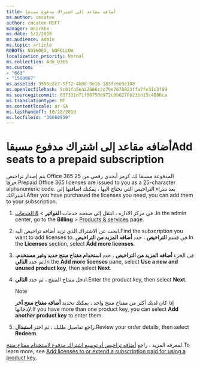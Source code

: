 ```yaml
---
title: أضافه مقاعد إلى اشتراك مدفوع مسبقا
ms.author: cmcatee
author: cmcatee-MSFT
manager: mnirkhe
ms.date: 5/2/2018
ms.audience: Admin
ms.topic: article
ROBOTS: NOINDEX, NOFOLLOW
localization_priority: Normal
ms.collection: Adm_O365
ms.custom:
- "663"
- "1500007"
ms.assetid: 9595e2e7-5f72-4b08-9e16-183fc6e9c108
ms.openlocfilehash: 5c01fa5ea22686c2c79e7678823ffa7fe31c3f89
ms.sourcegitcommit: 037331d71f06750d972c0b6278b23bb15c4806ca
ms.translationtype: MT
ms.contentlocale: ar-SA
ms.lasthandoff: 10/18/2019
ms.locfileid: "36660959"
---
```

# <a name="add-seats-to-a-prepaid-subscription"></a><span data-ttu-id="9b3d2-102">أضافه مقاعد إلى اشتراك مدفوع مسبقا</span><span class="sxs-lookup"><span data-stu-id="9b3d2-102">Add seats to a prepaid subscription</span></span>

<span data-ttu-id="9b3d2-103">يتم إصدار تراخيص Office 365 المدفوعة مسبقا لك كرمز أبجدي رقمي من 25 حرفا.</span><span class="sxs-lookup"><span data-stu-id="9b3d2-103">Prepaid Office 365 licenses are issued to you as a 25-character alphanumeric code.</span></span> <span data-ttu-id="9b3d2-104">بعد شراء التراخيص التي تحتاج اليها ، يمكنك اضافتها إلى اشتراكك.</span><span class="sxs-lookup"><span data-stu-id="9b3d2-104">After you have purchased the licenses you need, you can add them to your subscription.</span></span> 

1. <span data-ttu-id="9b3d2-105">في مركز الاداره ، انتقل إلى صفحه خدمات **الفواتير** > [& الخدمات](https://go.microsoft.com/fwlink/p/?linkid=842054) .</span><span class="sxs-lookup"><span data-stu-id="9b3d2-105">In the admin center, go to the **Billing** > [Products & services](https://go.microsoft.com/fwlink/p/?linkid=842054) page.</span></span>

2. <span data-ttu-id="9b3d2-106">ابحث عن الاشتراك الذي تريد أضافه تراخيص اليه.</span><span class="sxs-lookup"><span data-stu-id="9b3d2-106">Find the subscription you want to add licenses to.</span></span> <span data-ttu-id="9b3d2-107">في قسم **التراخيص** ، حدد **أضافه المزيد من التراخيص**.</span><span class="sxs-lookup"><span data-stu-id="9b3d2-107">In the **Licenses** section, select **Add more licenses**.</span></span>

3. <span data-ttu-id="9b3d2-108">في الجزء **أضافه المزيد من التراخيص** ، حدد **استخدام مفتاح منتج جديد وغير مستخدم**، ثم حدد **التالي**.</span><span class="sxs-lookup"><span data-stu-id="9b3d2-108">In the **Add more licenses** pane, select **Use a new and unused product key**, then select **Next**.</span></span>

4. <span data-ttu-id="9b3d2-109">ادخل مفتاح المنتج ، ثم حدد **التالي**.</span><span class="sxs-lookup"><span data-stu-id="9b3d2-109">Enter the product key, then select **Next**.</span></span>

    > [!NOTE]
    > <span data-ttu-id="9b3d2-110">إذا كان لديك أكثر من مفتاح منتج واحد ، يمكنك تحديد **أضافه مفتاح منتج آخر** لإدخالها.</span><span class="sxs-lookup"><span data-stu-id="9b3d2-110">If you have more than one product key, you can select **Add another product key** to enter them.</span></span>

5. <span data-ttu-id="9b3d2-111">راجع تفاصيل طلبك ، ثم اختر **استبدال**.</span><span class="sxs-lookup"><span data-stu-id="9b3d2-111">Review your order details, then select **Redeem**.</span></span>

<span data-ttu-id="9b3d2-112">لمعرفه المزيد ، راجع [أضافه تراخيص أو توسيع اشتراك مدفوع لاستخدام مفتاح منتج](https://docs.microsoft.com/office365/admin/misc/add-licenses-using-product-key).</span><span class="sxs-lookup"><span data-stu-id="9b3d2-112">To learn more, see [Add licenses to or extend a subscription paid for using a product key](https://docs.microsoft.com/office365/admin/misc/add-licenses-using-product-key).</span></span>